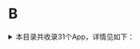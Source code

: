 # B
<details>
<summary>
本目录共收录31个App，详情见如下：
</summary>

- [Blued](https://github.com/zirawell/Ad-Cleaner/tree/main/Adblock/App/B/Blued)
- [Boss直聘](https://github.com/zirawell/Ad-Cleaner/tree/main/Adblock/App/B/Boss%E7%9B%B4%E8%81%98)
- [不背单词](https://github.com/zirawell/Ad-Cleaner/tree/main/Adblock/App/B/%E4%B8%8D%E8%83%8C%E5%8D%95%E8%AF%8D)
- [北京银行](https://github.com/zirawell/Ad-Cleaner/tree/main/Adblock/App/B/%E5%8C%97%E4%BA%AC%E9%93%B6%E8%A1%8C)
- [北京首汽](https://github.com/zirawell/Ad-Cleaner/tree/main/Adblock/App/B/%E5%8C%97%E4%BA%AC%E9%A6%96%E6%B1%BD)
- [半月谈](https://github.com/zirawell/Ad-Cleaner/tree/main/Adblock/App/B/%E5%8D%8A%E6%9C%88%E8%B0%88)
- [哔哩哔哩](https://github.com/zirawell/Ad-Cleaner/tree/main/Adblock/App/B/%E5%93%94%E5%93%A9%E5%93%94%E5%93%A9)
- [哔哩哔哩(国际版）](https://github.com/zirawell/Ad-Cleaner/tree/main/Adblock/App/B/%E5%93%94%E5%93%A9%E5%93%94%E5%93%A9%28%E5%9B%BD%E9%99%85%E7%89%88%EF%BC%89)
- [哔哩哔哩漫画](https://github.com/zirawell/Ad-Cleaner/tree/main/Adblock/App/B/%E5%93%94%E5%93%A9%E5%93%94%E5%93%A9%E6%BC%AB%E7%94%BB)
- [宝宝树](https://github.com/zirawell/Ad-Cleaner/tree/main/Adblock/App/B/%E5%AE%9D%E5%AE%9D%E6%A0%91)
- [巴士管家](https://github.com/zirawell/Ad-Cleaner/tree/main/Adblock/App/B/%E5%B7%B4%E5%A3%AB%E7%AE%A1%E5%AE%B6)
- [币世界](https://github.com/zirawell/Ad-Cleaner/tree/main/Adblock/App/B/%E5%B8%81%E4%B8%96%E7%95%8C)
- [币安](https://github.com/zirawell/Ad-Cleaner/tree/main/Adblock/App/B/%E5%B8%81%E5%AE%89)
- [必胜客](https://github.com/zirawell/Ad-Cleaner/tree/main/Adblock/App/B/%E5%BF%85%E8%83%9C%E5%AE%A2)
- [本来生活](https://github.com/zirawell/Ad-Cleaner/tree/main/Adblock/App/B/%E6%9C%AC%E6%9D%A5%E7%94%9F%E6%B4%BB)
- [比特球云盘](https://github.com/zirawell/Ad-Cleaner/tree/main/Adblock/App/B/%E6%AF%94%E7%89%B9%E7%90%83%E4%BA%91%E7%9B%98)
- [波点音乐](https://github.com/zirawell/Ad-Cleaner/tree/main/Adblock/App/B/%E6%B3%A2%E7%82%B9%E9%9F%B3%E4%B9%90)
- [百信银行](https://github.com/zirawell/Ad-Cleaner/tree/main/Adblock/App/B/%E7%99%BE%E4%BF%A1%E9%93%B6%E8%A1%8C)
- [百度地图](https://github.com/zirawell/Ad-Cleaner/tree/main/Adblock/App/B/%E7%99%BE%E5%BA%A6%E5%9C%B0%E5%9B%BE)
- [百度文库](https://github.com/zirawell/Ad-Cleaner/tree/main/Adblock/App/B/%E7%99%BE%E5%BA%A6%E6%96%87%E5%BA%93)
- [百度网盘](https://github.com/zirawell/Ad-Cleaner/tree/main/Adblock/App/B/%E7%99%BE%E5%BA%A6%E7%BD%91%E7%9B%98)
- [百度翻译](https://github.com/zirawell/Ad-Cleaner/tree/main/Adblock/App/B/%E7%99%BE%E5%BA%A6%E7%BF%BB%E8%AF%91)
- [百度贴吧](https://github.com/zirawell/Ad-Cleaner/tree/main/Adblock/App/B/%E7%99%BE%E5%BA%A6%E8%B4%B4%E5%90%A7)
- [百度输入法](https://github.com/zirawell/Ad-Cleaner/tree/main/Adblock/App/B/%E7%99%BE%E5%BA%A6%E8%BE%93%E5%85%A5%E6%B3%95)
- [百视TV](https://github.com/zirawell/Ad-Cleaner/tree/main/Adblock/App/B/%E7%99%BE%E8%A7%86TV)
- [百词斩](https://github.com/zirawell/Ad-Cleaner/tree/main/Adblock/App/B/%E7%99%BE%E8%AF%8D%E6%96%A9)
- [缤纷生活](https://github.com/zirawell/Ad-Cleaner/tree/main/Adblock/App/B/%E7%BC%A4%E7%BA%B7%E7%94%9F%E6%B4%BB)
- [菠萝包轻小说](https://github.com/zirawell/Ad-Cleaner/tree/main/Adblock/App/B/%E8%8F%A0%E8%90%9D%E5%8C%85%E8%BD%BB%E5%B0%8F%E8%AF%B4)
- [薄荷健康](https://github.com/zirawell/Ad-Cleaner/tree/main/Adblock/App/B/%E8%96%84%E8%8D%B7%E5%81%A5%E5%BA%B7)
- [贝壳找房](https://github.com/zirawell/Ad-Cleaner/tree/main/Adblock/App/B/%E8%B4%9D%E5%A3%B3%E6%89%BE%E6%88%BF)
- [贝太厨房](https://github.com/zirawell/Ad-Cleaner/tree/main/Adblock/App/B/%E8%B4%9D%E5%A4%AA%E5%8E%A8%E6%88%BF)

</details>